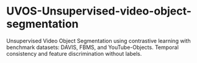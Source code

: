 # UVOS-Unsupervised-video-object-segmentation
Unsupervised Video Object Segmentation using contrastive learning with benchmark datasets: DAVIS, FBMS, and YouTube-Objects. Temporal consistency and feature discrimination without labels.
